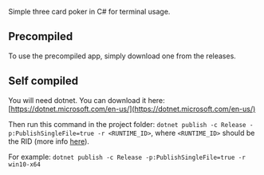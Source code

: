 Simple three card poker in C# for terminal usage.

## Precompiled

To use the precompiled app, simply download one from the releases.

## Self compiled

You will need dotnet. You can download it here: [https://dotnet.microsoft.com/en-us/](https://dotnet.microsoft.com/en-us/)

Then run this command in the project folder: ```dotnet publish -c Release -p:PublishSingleFile=true -r <RUNTIME_ID>```,
where ```<RUNTIME_ID>``` should be the RID (more info [here](https://learn.microsoft.com/en-us/dotnet/core/rid-catalog)).

For example: ```dotnet publish -c Release -p:PublishSingleFile=true -r win10-x64```